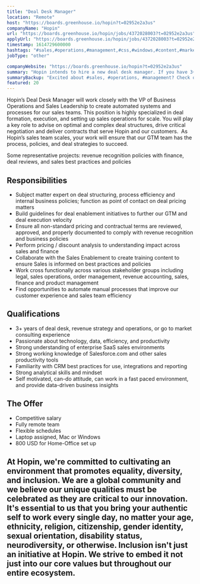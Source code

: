 ```yaml
---
title: "Deal Desk Manager"
location: "Remote"
host: "https://boards.greenhouse.io/hopin?t=02952e2a3us"
companyName: "Hopin"
url: "https://boards.greenhouse.io/hopin/jobs/4372028003?t=02952e2a3us"
applyUrl: "https://boards.greenhouse.io/hopin/jobs/4372028003?t=02952e2a3us#app"
timestamp: 1614729600000
hashtags: "#sales,#operations,#management,#css,#windows,#content,#marketing,#finance,#analysis,#crm"
jobType: "other"

companyWebsite: "https://boards.greenhouse.io/hopin?t=02952e2a3us"
summary: "Hopin intends to hire a new deal desk manager. If you have 3+ years of deal desk, revenue strategy and operations, or go to market consulting experience, consider applying."
summaryBackup: "Excited about #sales, #operations, #management? Check out this job post!"
featured: 20
---
```


Hopin’s Deal Desk Manager will work closely with the VP of Business Operations and Sales Leadership to create automated systems and processes for our sales teams. This position is highly specialized in deal formation, execution, and setting up sales operations for scale. You will play a key role to advise on optimal and complex deal structures, drive critical negotiation and deliver contracts that serve Hopin and our customers.  As Hopin’s sales team scales, your work will ensure that our GTM team has the process, policies, and deal strategies to succeed.

Some representative projects: revenue recognition policies with finance, deal reviews, and sales best practices and policies

## Responsibilities

*   Subject matter expert on deal structuring, process efficiency and internal business policies; function as point of contact on deal pricing matters
*   Build guidelines for deal enablement initiatives to further our GTM and deal execution velocity
*   Ensure all non-standard pricing and contractual terms are reviewed, approved, and properly documented to comply with revenue recognition and business policies
*   Perform pricing / discount analysis to understanding impact across sales and finance
*   Collaborate with the Sales Enablement to create training content to ensure Sales is informed on best practices and policies
*   Work cross functionally across various stakeholder groups including legal, sales operations, order management, revenue accounting, sales, finance and product management
*   Find opportunities to automate manual processes that improve our customer experience and sales team efficiency

## Qualifications

*   3+ years of deal desk, revenue strategy and operations, or go to market consulting experience
*   Passionate about technology, data, efficiency, and productivity
*   Strong understanding of enterprise SaaS sales environments 
*   Strong working knowledge of Salesforce.com and other sales productivity tools
*   Familiarity with CRM best practices for use, integrations and reporting
*   Strong analytical skills and mindset
*   Self motivated, can-do attitude, can work in a fast paced environment, and provide data-driven business insights

## The Offer

*   Competitive salary
*   Fully remote team
*   Flexible schedules
*   Laptop assigned, Mac or Windows 
*   800 USD for Home-Office set up

## At Hopin, we're committed to cultivating an environment that promotes equality, diversity, and inclusion. We are a global community and we believe our unique qualities must be celebrated as they are critical to our innovation. It's essential to us that you bring your authentic self to work every single day, no matter your age, ethnicity, religion, citizenship, gender identity, sexual orientation, disability status, neurodiversity, or otherwise. Inclusion isn't just an initiative at Hopin. We strive to embed it not just into our core values but throughout our entire ecosystem.
